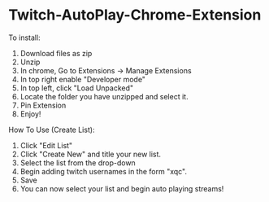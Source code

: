 # Twitch-AutoPlay-Chrome-Extension
To install:
  1. Download files as zip
  2. Unzip
  3. In chrome, Go to Extensions -> Manage Extensions
  4. In top right enable "Developer mode"
  5. In top left, click "Load Unpacked"
  6. Locate the folder you have unzipped and select it.
  7. Pin Extension
  8. Enjoy!

How To Use (Create List):
1. Click "Edit List"
2. Click "Create New" and title your new list.
3. Select the list from the drop-down
4. Begin adding twitch usernames in the form "xqc".
5. Save
6. You can now select your list and begin auto playing streams!

    
    
